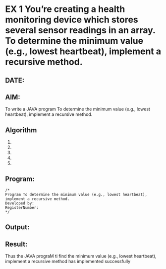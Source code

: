 # EX 1 You’re creating a health monitoring device which stores several sensor readings in an array. To determine the minimum value (e.g., lowest heartbeat), implement a recursive method.
## DATE:
## AIM:
To write a JAVA program To determine the minimum value (e.g., lowest heartbeat), implement a recursive method.

## Algorithm
1. 
2. 
3. 
4.  
5.   

## Program:
```
/*
Program To determine the minimum value (e.g., lowest heartbeat), implement a recursive method.
Developed by: 
RegisterNumber:  
*/
```

## Output:



## Result:
Thus the JAVA prograM ti find the minimum value (e.g., lowest heartbeat), implement a recursive method has implemented successfully
